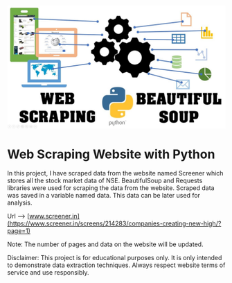 ![Web Scraping](https://github.com/Sathyam-Kakodkar/Web-Scraping-with-Python/blob/main/Images/Web%20Scarping%20with%20Python.jpeg)


# Web Scraping Website with Python

In this project, I have scraped data from the website named Screener which stores all the stock market data of NSE. BeautifulSoup and Requests libraries were used for scraping the data from the website. Scraped data was saved in a variable named data. This data can be later used for analysis.


Url --> [www.screener.in](https://www.screener.in/screens/214283/companies-creating-new-high/?page=1)

Note: The number of pages and data on the website will be updated.

Disclaimer: This project is for educational purposes only. It is only intended to demonstrate data extraction techniques. Always respect website terms of service and use responsibly.




